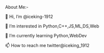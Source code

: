 About Me:-

👋 Hi, I’m @iceking-1912

👀 I’m interested in Python,C++,JS,ML,DS,Web

🌱 I’m currently learning Python,WebDev

📫 How to reach me twitter@iceking_1912
